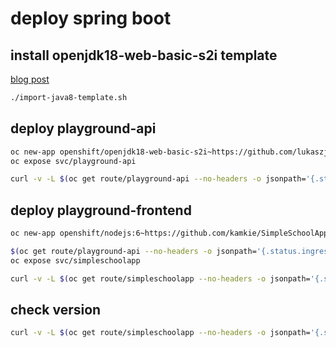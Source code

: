 # deploy spring boot

## install openjdk18-web-basic-s2i template
[blog post](https://medium.com/@pablo127/deploy-spring-boot-application-to-openshift-3-next-gen-2b311f55f0c5)
```bash
./import-java8-template.sh
```

## deploy playground-api
```bash
oc new-app openshift/openjdk18-web-basic-s2i~https://github.com/lukaszjdrzewiecki/playground-api.git
oc expose svc/playground-api

curl -v -L $(oc get route/playground-api --no-headers -o jsonpath='{.status.ingress[*].host}')/playground-api
```

## deploy playground-frontend
```bash
oc new-app openshift/nodejs:6~https://github.com/kamkie/SimpleSchoolApp.git  -e DOCKER_BACKEND_API=http://$(oc get route/playground-api --no-headers -o jsonpath='{.status.ingress[*].host}')/playground-api

$(oc get route/playground-api --no-headers -o jsonpath='{.status.ingress[*].host}')/playground-api
oc expose svc/simpleschoolapp

curl -v -L $(oc get route/simpleschoolapp --no-headers -o jsonpath='{.status.ingress[*].host}')/api
```

## check version
```bash
curl -v -L $(oc get route/simpleschoolapp --no-headers -o jsonpath='{.status.ingress[*].host}')/api/info
```
